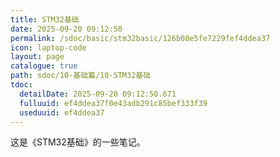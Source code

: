 ```yaml
---
title: STM32基础
date: 2025-09-20 09:12:50
permalink: /sdoc/basic/stm32basic/126b08e5fe7229fef4ddea37
icon: laptop-code
layout: page
catalogue: true
path: sdoc/10-基础篇/10-STM32基础
tdoc:
  detailDate: 2025-09-20 09:12:50.671
  fulluuid: ef4ddea37f0e43adb291c85bef333f39
  useduuid: ef4ddea37
---
```


这是《STM32基础》的一些笔记。
